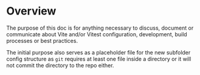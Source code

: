 # Overview

The purpose of this doc is for anything necessary to discuss, document or communicate about Vite and/or Vitest configuration, development, build processes or best practices.

The initial purpose also serves as a placeholder file for the new subfolder config structure as `git` requires at least one file inside a directory or it will not commit the directory to the repo either.
